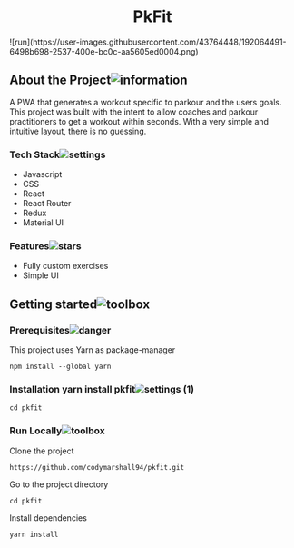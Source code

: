 <h1 align="center">PkFit</h1>![run](https://user-images.githubusercontent.com/43764448/192064491-6498b698-2537-400e-bc0c-aa5605ed0004.png)


## About the Project![information](https://user-images.githubusercontent.com/43764448/192064555-7b4b82b5-8618-49c5-900f-fca9c5bc3a8a.png)


A PWA that generates a workout specific to parkour and the users goals. This project was built with the intent to allow coaches and parkour practitioners to get a workout within seconds. With a very simple and intuitive layout, there is no guessing. 

### Tech Stack![settings](https://user-images.githubusercontent.com/43764448/192064589-bb41a8b7-9220-48ba-b7ec-d95f90fde13d.png)

- Javascript
- CSS
- React
- React Router
- Redux
- Material UI

### Features![stars](https://user-images.githubusercontent.com/43764448/192064659-fb6a9c1c-e2d2-473c-ad84-e0089ff4c45c.png)


- Fully custom exercises
- Simple UI

## Getting started![toolbox](https://user-images.githubusercontent.com/43764448/192064727-6b5094a2-6650-4be4-9f1c-1e3e46ee030f.png)


### Prerequisites![danger](https://user-images.githubusercontent.com/43764448/192064860-706b96c6-b55d-487e-9ab7-081b448dac0a.png)

This project uses Yarn as package-manager

```npm install --global yarn```

### Installation yarn install pkfit![settings (1)](https://user-images.githubusercontent.com/43764448/192064827-5517c09b-b548-4596-99bc-4bbe6a3f6a9d.png)


```cd pkfit```

### Run Locally![toolbox](https://user-images.githubusercontent.com/43764448/192064774-09be8704-3500-40ba-bb54-1f82220fdc8d.png)

Clone the project

```https://github.com/codymarshall94/pkfit.git```

Go to the project directory

```cd pkfit```

Install dependencies

```yarn install```

